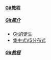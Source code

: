 
#### [Git教程](?file=home-Git教程)

##### [Git简介](?file=Git教程/10-Git简介 "Git简介")
- [Git的诞生](?file=Git教程/11-Git的诞生 "Git的诞生")
- [集中式VS分布式](?file=Git教程/12-集中式VS分布式 "集中式VS分布式")

##### [Git教程](https://liuhongtai.github.io/Git教程/index.html "Git教程")